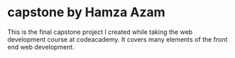 # capstone by Hamza Azam
This is the final capstone project I created while taking the web development course at codeacademy. It covers many elements of the front end web development.
